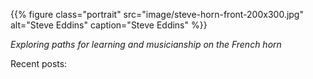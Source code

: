 ---
---

{{% figure class="portrait" src="image/steve-horn-front-200x300.jpg"
  alt="Steve Eddins"
  caption="Steve Eddins" %}}
  
_Exploring paths for learning and musicianship on the French horn_

Recent posts:


